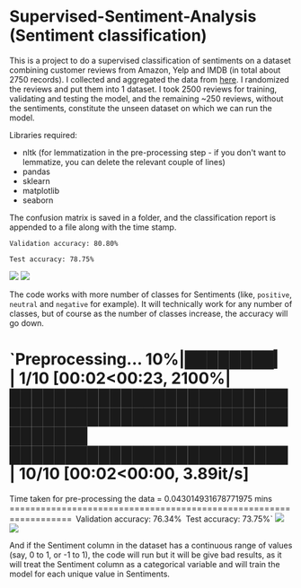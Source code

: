 # Supervised-Sentiment-Analysis (Sentiment classification)

This is a project to do a supervised classification of sentiments on a dataset combining customer reviews from Amazon, Yelp and IMDB (in total about 2750 records). I collected and aggregated the data from [here](https://www.kaggle.com/marklvl/sentiment-labelled-sentences-data-set). I randomized the reviews and put them into 1 dataset. I took 2500 reviews for training, validating and testing the model, and the remaining ~250 reviews, without the sentiments, constitute the unseen dataset on which we can run the model.

Libraries required:
* nltk (for lemmatization in the pre-processing step - if you don't want to lemmatize, you can delete the relevant couple of lines)
* pandas
* sklearn
* matplotlib
* seaborn

The confusion matrix is saved in a folder, and the classification report is appended to a file along with the time stamp.

`Validation accuracy: 80.80%`

`Test accuracy: 78.75%`

![](https://user-images.githubusercontent.com/39755678/61866163-4348ff00-af07-11e9-8fcd-c6fcc06529f3.png)
![](https://user-images.githubusercontent.com/39755678/61919839-f78b6980-af89-11e9-91a7-07cd48c7cd48.png)

The code works with more number of classes for Sentiments (like, `positive`, `neutral` and `negative` for example). It will technically work for any number of classes, but of course as the number of classes increase, the accuracy will go down. 

`Preprocessing...
 10%|████████▎                                                                          | 1/10 [00:02<00:23,  2100%|█████████████████████████████████████████████████████████ █████████████████████████| 10/10 [00:02<00:00,  3.89it/s]
==================================================================
Time taken for pre-processing the data = 0.043014931678771975 mins
==================================================================`
`Validation accuracy: 76.34%`
`Test accuracy: 73.75%`
![](https://user-images.githubusercontent.com/39755678/61920108-fe66ac00-af8a-11e9-803c-b2c47eef4de0.png)
![](https://user-images.githubusercontent.com/39755678/61920186-4ede0980-af8b-11e9-9ab5-69038033d190.png)

And if the Sentiment column in the dataset has a continuous range of values (say, 0 to 1, or -1 to 1), the code will run but it will be give bad results, as it will treat the Sentiment column as a categorical variable and will train the model for each unique value in Sentiments.
